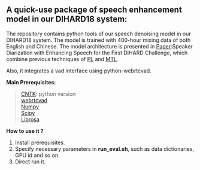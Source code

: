 A quick-use package of speech enhancement model in our DIHARD18 system:
----
The repository contains python tools of our speech denoising model in our DIHARD18 system. The model is trained with 400-hour mixing
data of both English and Chinese. The model architecture is presented in [Paper](http://home.ustc.edu.cn/~sunlei17/pdf/lei_IS2018.pdf):Speaker Diarization with Enhancing Speech for the First DIHARD Challenge,
which combine previous techniques of [PL](https://ieeexplore.ieee.org/stamp/stamp.jsp?tp=&arnumber=8461861) and [MTL](http://home.ustc.edu.cn/~sunlei17/pdf/MULTIPLE-TARGET.pdf).<br> 

Also, it integrates a vad interface using python-webrtcvad.

**Main Prerequisites:**<br>
>[CNTK](https://docs.microsoft.com/en-us/cognitive-toolkit/setup-linux-python?tabs=cntkpy26): python version<br> 
[webrtcvad](https://github.com/wiseman/py-webrtcvad)<br> 
[Numpy](https://github.com/numpy/numpy)<br> 
[Scipy](https://github.com/scipy/scipy)<br> 
[Librosa](https://github.com/librosa/librosa)<br> 
 
**How to use it ?**<br> 
1. Install prerequisites.
2. Specify necessary parameters in **run_eval.sh**, such as data dictionaries, GPU id and so on.
3. Direct run it.

